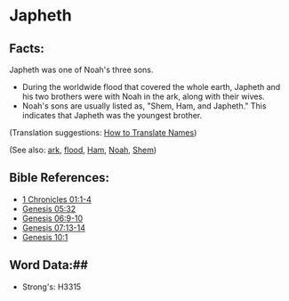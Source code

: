 # Japheth #

## Facts: ##

Japheth was one of Noah's three sons.

* During the worldwide flood that covered the whole earth, Japheth and his two brothers were with Noah in the ark, along with their wives.
* Noah's sons are usually listed as, "Shem, Ham, and Japheth." This indicates that Japheth was the youngest brother.

(Translation suggestions: [How to Translate Names](rc://en/ta/man/translate/translate-names))

(See also: [ark](../kt/ark.md), [flood](../other/flood.md), [Ham](ham.md), [Noah](noah.md), [Shem](shem.md))

## Bible References: ##

* [1 Chronicles 01:1-4](rc://en/tn/help/1ch/01/01)
* [Genesis 05:32](rc://en/tn/help/gen/05/32)
* [Genesis 06:9-10](rc://en/tn/help/gen/06/09)
* [Genesis 07:13-14](rc://en/tn/help/gen/07/13)
* [Genesis 10:1](rc://en/tn/help/gen/10/01)

## Word Data:##

* Strong's: H3315
